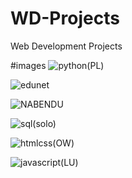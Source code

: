 # WD-Projects
Web Development Projects

#images
![python(PL)](https://github.com/Md-Abdullah-ahil/WD-Projects/assets/122879478/b97a3ee9-e59d-4cd9-8d7e-28281c7b2ebc)


![edunet](https://github.com/Md-Abdullah-ahil/WD-Projects/assets/122879478/bcbb21e9-86d7-477b-8973-86197e150612)

![NABENDU](https://github.com/Md-Abdullah-ahil/WD-Projects/assets/122879478/5af69419-0d43-42ed-9833-52516f6f8f91)

![sql(solo)](https://github.com/Md-Abdullah-ahil/WD-Projects/assets/122879478/e411c14f-3762-4c1a-ba83-b02e9509884c)

![htmlcss(OW)](https://github.com/Md-Abdullah-ahil/WD-Projects/assets/122879478/a3925ad8-d89d-46b3-ac88-1a5c59ed339b)

![javascript(LU)](https://github.com/Md-Abdullah-ahil/WD-Projects/assets/122879478/3a104604-bc07-4354-8709-0912137999f3)
